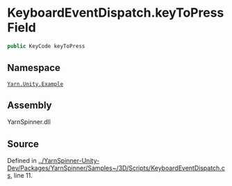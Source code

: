 # KeyboardEventDispatch.keyToPress Field


```csharp
public KeyCode keyToPress
```



## Namespace
[`Yarn.Unity.Example`](/api/csharp/yarn.unity.example/README.md)

## Assembly
YarnSpinner.dll

## Source
Defined in [../YarnSpinner-Unity-Dev/Packages/YarnSpinner/Samples~/3D/Scripts/KeyboardEventDispatch.cs](https://github.com/YarnSpinnerTool/YarnSpinner-Unity//blob/develop/Samples~/3D/Scripts/KeyboardEventDispatch.cs#L11), line 11.
